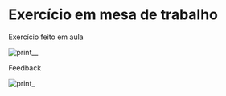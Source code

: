 <h1> Exercício em mesa de trabalho </h1>


Exercício feito em aula

![print__](https://user-images.githubusercontent.com/16105546/158064828-092aee04-1bac-486d-a9b6-2b80b76f2c8a.png)



Feedback

![print_](https://user-images.githubusercontent.com/16105546/158064830-aae0e86d-45ae-43f0-ae84-a08edd5e0662.png)
